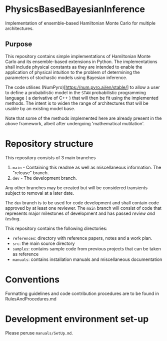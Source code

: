 # PhysicsBasedBayesianInference
Implementation of ensemble-based Hamiltonian Monte Carlo for multiple architectures.

## Purpose

This repository contains simple implementations of Hamiltonian Monte Carlo and
its ensemble-based extensions in Python. The implementations shall include physical constants
as they are intended to enable the application of physical intuition to the problem
of determining the parameters of stochastic models using Bayesian inference.

The code utilises (NumPyro)[https://num.pyro.ai/en/stable/] to allow a user to define a
probabilistic model in the `STAN` probabilistic programming language ( a derivative of C++ )
that will then be fit using the implemented methods. The intent is to widen the range
of architectures that will be usable by an existing model base.

Note that some of the methods implemented here are already present in the above framework,
albeit after undergoing 'mathematical mutilation'.

# Repository structure

This repository consists of 3 main branches
1. `main` - Containing this readme as well as miscellaneous information. The "release" branch.
2. `dev` - The development branch.

Any other branches may be created but will be considered transients subject to removal
at a later date.

The `dev` branch is to be used for code development and shall contain code approved by at least one
reviewer. The `main` branch will consist of code that represents major milestones of development
and has passed _review and testing_.

This repository contains the following directories:
  - `references`: directory with reference papers, notes and a work plan.
  - `src`: the main source directory
  - `samples`: contains sample code from previous projects that can be taken as reference
  - `manuals`: contains installation manuals and miscellaneous documentation

# Conventions 

Formatting guidelines and code contribution procedures are to be found in RulesAndProcedures.md

# Development environment set-up

Please peruse `manuals/SetUp.md`.
